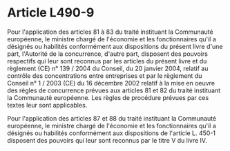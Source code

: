 # Article L490-9

Pour l'application des articles 81 à 83 du traité instituant la Communauté européenne, le ministre chargé de l'économie et les fonctionnaires qu'il a désignés ou habilités conformément aux dispositions du présent livre d'une part, l'Autorité de la concurrence, d'autre part, disposent des pouvoirs respectifs qui leur sont reconnus par les articles du présent livre et du règlement (CE) n° 139 / 2004 du Conseil, du 20 janvier 2004, relatif au contrôle des concentrations entre entreprises et par le règlement du Conseil n° 1 / 2003 (CE) du 16 décembre 2002 relatif à la mise en oeuvre des règles de concurrence prévues aux articles 81 et 82 du traité instituant la Communauté européenne. Les règles de procédure prévues par ces textes leur sont applicables.

Pour l'application des articles 87 et 88 du traité instituant la Communauté européenne, le ministre chargé de l'économie et les fonctionnaires qu'il a désignés ou habilités conformément aux dispositions de l'article L. 450-1 disposent des pouvoirs qui leur sont reconnus par le titre V du livre IV.
